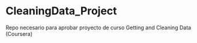 # CleaningData_Project
Repo necesario para aprobar proyecto de curso Getting and Cleaning Data (Coursera)
